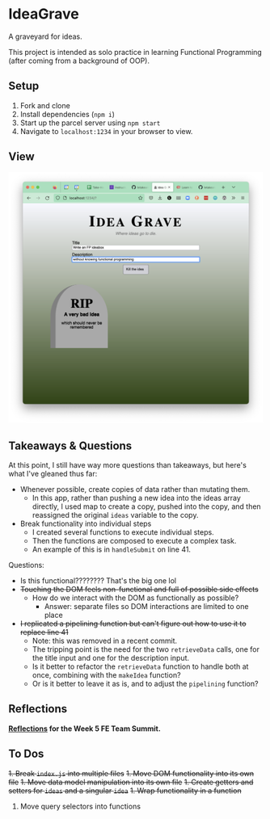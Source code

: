 # IdeaGrave

A graveyard for ideas.

This project is intended as solo practice in learning Functional Programming (after coming from a background of OOP).

## Setup

1. Fork and clone
1. Install dependencies (`npm i`)
1. Start up the parcel server using `npm start`
1. Navigate to `localhost:1234` in your browser to view.

## View

![Screenshot of app](docassets/appView.png)

## Takeaways & Questions

At this point, I still have way more questions than takeaways, but here's what I've gleaned thus far:

- Whenever possible, create copies of data rather than mutating them.
  - In this app, rather than pushing a new idea into the ideas array directly, I used map to create a copy, pushed into the copy, and then reassigned the original `ideas` variable to the copy.
- Break functionality into individual steps
  - I created several functions to execute individual steps. 
  - Then the functions are composed to execute a complex task.
  - An example of this is in `handleSubmit` on line 41.

Questions:
- Is this functional???????? That's the big one lol
- ~~Touching the DOM feels non-functional and full of possible side effects~~
  - How do we interact with the DOM as functionally as possible?
    - Answer: separate files so DOM interactions are limited to one place
- ~~I replicated a pipelining function but can't figure out how to use it to replace line 41~~
  - Note: this was removed in a recent commit.
  - The tripping point is the need for the two `retrieveData` calls, one for the title input and one for the description input.
  - Is it better to refactor the `retrieveData` function to handle both at once, combining with the `makeIdea` function?
  - Or is it better to leave it as is, and to adjust the `pipelining` function?

## Reflections

**[Reflections](REFLECTIONS.md) for the Week 5 FE Team Summit.**

## To Dos

~~1. Break `index.js` into multiple files~~
  ~~1. Move DOM functionality into its own file~~
  ~~1. Move data model manipulation into its own file~~
~~1. Create getters and setters for `ideas` and a singular `idea`~~
~~1. Wrap functionality in a function~~
1. Move query selectors into functions